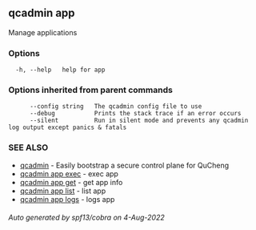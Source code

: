 ## qcadmin app

 Manage applications

### Options

```
  -h, --help   help for app
```

### Options inherited from parent commands

```
      --config string   The qcadmin config file to use
      --debug           Prints the stack trace if an error occurs
      --silent          Run in silent mode and prevents any qcadmin log output except panics & fatals
```

### SEE ALSO

* [qcadmin](qcadmin.md)	 - Easily bootstrap a secure control plane for QuCheng
* [qcadmin app exec](qcadmin_app_exec.md)	 - exec app
* [qcadmin app get](qcadmin_app_get.md)	 - get app info
* [qcadmin app list](qcadmin_app_list.md)	 - list app
* [qcadmin app logs](qcadmin_app_logs.md)	 - logs app

###### Auto generated by spf13/cobra on 4-Aug-2022
